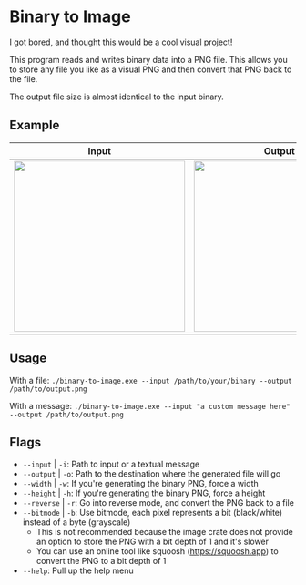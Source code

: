 # Binary to Image

I got bored, and thought this would be a cool visual project!

This program reads and writes binary data into a PNG file. This allows you to store any file you like as a visual PNG and then convert that PNG back to the file.

The output file size is almost identical to the input binary.

## Example

| Input                                                                                                                             | Output                                                                                                                            |
| --------------------------------------------------------------------------------------------------------------------------------- | --------------------------------------------------------------------------------------------------------------------------------- |
| <img src="https://github.com/user-attachments/assets/7703da84-9e80-4fb4-a56c-a1ffadd43385" style="min-width: 300px" height="300"> | <img src="https://github.com/user-attachments/assets/74f4d666-5390-4e09-bb32-5d859e0be5ca" style="min-width: 300px" height="300"> |

## Usage

With a file:
`./binary-to-image.exe --input /path/to/your/binary --output /path/to/output.png`

With a message:
`./binary-to-image.exe --input "a custom message here" --output /path/to/output.png`

## Flags

- `--input` | `-i`: Path to input or a textual message
- `--output` | `-o`: Path to the destination where the generated file will go
- `--width` | `-w`: If you're generating the binary PNG, force a width
- `--height` | `-h`: If you're generating the binary PNG, force a height
- `--reverse` | `-r`: Go into reverse mode, and convert the PNG back to a file
- `--bitmode` | `-b`: Use bitmode, each pixel represents a bit (black/white) instead of a byte (grayscale)
  - This is not recommended because the image crate does not provide an option to store the PNG with a bit depth of 1 and it's slower
  - You can use an online tool like squoosh (https://squoosh.app) to convert the PNG to a bit depth of 1
- `--help`: Pull up the help menu
